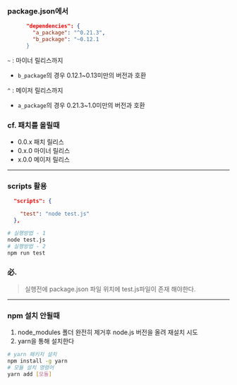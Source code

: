 ### package.json에서

```json
      "dependencies": {
        "a_package": "^0.21.3",
        "b_package": "~0.12.1
      }
```

`~` : 마이너 릴리스까지

- `b_package`의 경우 0.12.1~0.13미만의 버전과 호환

`^` : 메이저 릴리스까지

- `a_package`의 경우 0.21.3~1.0미만의 버전과 호환

### cf. 패치를 올릴때

- 0.0.x 패치 릴리스
- 0.x.0 마이너 릴리스
- x.0.0 메이저 릴리스

---

### scripts 활용

```json
  "scripts": {

    "test": "node test.js"
  },
```

```bash
# 실행방법 - 1
node test.js
# 실행방법 - 2
npm run test
```

### 必.

> 실행전에 package.json 파일 위치에 test.js파일이 존재 해야한다.

---

### npm 설치 안될때

1. node_modules 폴더 완전히 제거후 node.js 버전을 올려 재설치 시도
2. yarn을 통해 설치한다

```bash
# yarn 패키지 설치
npm install -g yarn
# 모듈 설치 명령어
yarn add [모듈]
```
